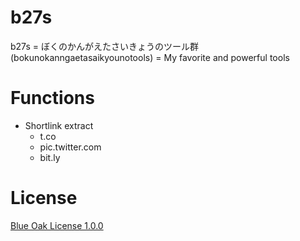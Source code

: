 # b27s
b27s = ぼくのかんがえたさいきょうのツール群 (bokunokanngaetasaikyounotools) = My favorite and powerful tools

# Functions

* Shortlink extract
  * t.co
  * pic.twitter.com
  * bit.ly

# License
[Blue Oak License 1.0.0](https://blueoakcouncil.org/license/1.0.0)
